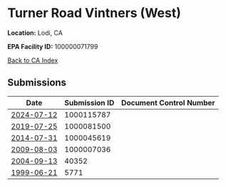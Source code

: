 # Turner Road Vintners (West)

**Location:** Lodi, CA

**EPA Facility ID:** 100000071799

[Back to CA Index](../../index.md)

## Submissions

| Date | Submission ID | Document Control Number |
|------|--------------|-------------------------|
| [2024-07-12](submissions/1000115787.md) | 1000115787 |  |
| [2019-07-25](submissions/1000081500.md) | 1000081500 |  |
| [2014-07-31](submissions/1000045619.md) | 1000045619 |  |
| [2009-08-03](submissions/1000007036.md) | 1000007036 |  |
| [2004-09-13](submissions/40352.md) | 40352 |  |
| [1999-06-21](submissions/5771.md) | 5771 |  |
